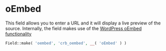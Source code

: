 # oEmbed

This field allows you to enter a URL and it will display a live preview of the source. Internally, the field makes use of the [WordPress oEmbed functionality](https://codex.wordpress.org/Embeds)

```php
Field::make( 'oembed', 'crb_oembed', __( 'oEmbed' ) )
```
